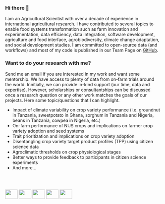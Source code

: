 ### Hi there 👋

I am an Agricultural Scientist with over a decade of experience in international agricultural research. I have contributed to several topics to enable food systems transformation such as farm innovation and experimentation, data efficiency, data integration, software development, agriculture and food interface, agrobiodiversity, climate change adaptation, and social development studies. I am committed to open-source data (and workflows) and most of my code is published in our Team Page on [GitHub](https://github.com/AgrDataSci). 

### Want to do your research with me?

Send me an email if you are interested in my work and want some mentorship. We have access to plenty of data from on-farm trials around the world. Innitially, we can provide in-kind support (our time, data and expertise). However, scholarships or consultantships can be discussed once a research question or any other work matches the goals of our projects. Here some topic/questions that I can highlight.

- Impact of climate variability on crop variety performance (i.e. groundnut in Tanzania, sweetpotato in Ghana, sorghum in Tanzania and Nigeria, beans in Tanzania, cowpea in Nigeria, etc.)
- On-farm performance of NUS crops and implications on farmer crop variety adoption and seed systems 
- Trait prioritization and implications on crop variety adoption
- Disentangling crop variety target product profiles (TPP) using citizen science data 
- Agroclimatic thresholds on crop physiological stages  
- Better ways to provide feedback to participants in citizen science experiments
- And more...

<br/><br/>

<p align="left">
<a href="mailto:k.desousa@cgiar.org" target="blank"><img align="center" src="https://cdn.jsdelivr.net/npm/simple-icons@3.0.1/icons/gmail.svg" alt="" height="30" width="40" /></a>
<a href="https://scholar.google.com/citations?user=fDwVmiMAAAAJ" target="blank"><img align="center" src="https://cdn.jsdelivr.net/npm/simple-icons@3.0.1/icons/googlescholar.svg" alt="" height="30" width="40" /></a>
<a href="https://orcid.org/0000-0002-7571-7845" target="blank"><img align="center" src="https://cdn.jsdelivr.net/npm/simple-icons@3.0.1/icons/orcid.svg" alt="" height="30" width="40" /></a>
<a href="https://www.researchgate.net/profile/Kaue-De-Sousa" target="blank"><img align="center" src="https://cdn.jsdelivr.net/npm/simple-icons@3.0.1/icons/researchgate.svg" alt="" height="30" width="40" /></a>
<a href="http://lattes.cnpq.br/0127048096715282" target="blank"><img align="center" src="https://cdn.jsdelivr.net/npm/simple-icons@3.0.1/icons/abstract.svg" alt="" height="30" width="40" /></a>
</p>




